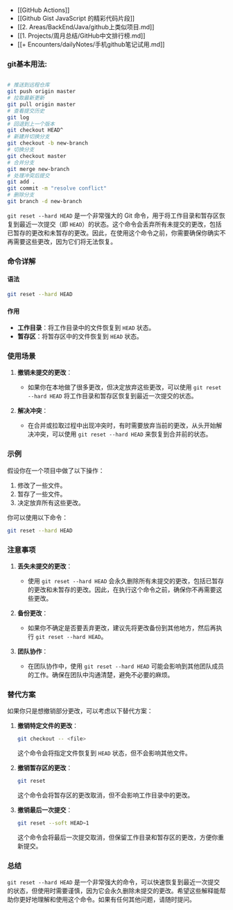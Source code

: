 - [[GitHub Actions]]
- [[Github Gist JavaScript 的精彩代码片段]]
- [[2. Areas/BackEnd/Java/github上类似项目.md]]
- [[1. Projects/周月总结/GitHub中文排行榜.md]]
- [[+ Encounters/dailyNotes/手机github笔记试用.md]]
###  git基本用法:

```bash

# 推送到远程仓库
git push origin master
# 拉取最新更新
git pull origin master
# 查看提交历史
git log
# 回退到上一个版本
git checkout HEAD^ 
# 新建并切换分支
git checkout -b new-branch
# 切换分支
git checkout master
# 合并分支
git merge new-branch
# 处理冲突后提交
git add .
git commit -m "resolve conflict"
# 删除分支
git branch -d new-branch
```

`git reset --hard HEAD` 是一个非常强大的 Git 命令，用于将工作目录和暂存区恢复到最近一次提交（即 `HEAD`）的状态。这个命令会丢弃所有未提交的更改，包括已暂存的更改和未暂存的更改。因此，在使用这个命令之前，你需要确保你确实不再需要这些更改，因为它们将无法恢复。

### 命令详解

#### 语法
```sh
git reset --hard HEAD
```

#### 作用
- **工作目录**：将工作目录中的文件恢复到 `HEAD` 状态。
- **暂存区**：将暂存区中的文件恢复到 `HEAD` 状态。

### 使用场景

1. **撤销未提交的更改**：
   - 如果你在本地做了很多更改，但决定放弃这些更改，可以使用 `git reset --hard HEAD` 将工作目录和暂存区恢复到最近一次提交的状态。

2. **解决冲突**：
   - 在合并或拉取过程中出现冲突时，有时需要放弃当前的更改，从头开始解决冲突，可以使用 `git reset --hard HEAD` 来恢复到合并前的状态。

### 示例

假设你在一个项目中做了以下操作：

1. 修改了一些文件。
2. 暂存了一些文件。
3. 决定放弃所有这些更改。

你可以使用以下命令：

```sh
git reset --hard HEAD
```

### 注意事项

1. **丢失未提交的更改**：
   - 使用 `git reset --hard HEAD` 会永久删除所有未提交的更改，包括已暂存的更改和未暂存的更改。因此，在执行这个命令之前，确保你不再需要这些更改。

2. **备份更改**：
   - 如果你不确定是否要丢弃更改，建议先将更改备份到其他地方，然后再执行 `git reset --hard HEAD`。

3. **团队协作**：
   - 在团队协作中，使用 `git reset --hard HEAD` 可能会影响到其他团队成员的工作。确保在团队中沟通清楚，避免不必要的麻烦。

### 替代方案

如果你只是想撤销部分更改，可以考虑以下替代方案：

1. **撤销特定文件的更改**：
   ```sh
   git checkout -- <file>
   ```
   这个命令会将指定文件恢复到 `HEAD` 状态，但不会影响其他文件。

2. **撤销暂存区的更改**：
   ```sh
   git reset
   ```
   这个命令会将暂存区的更改取消，但不会影响工作目录中的更改。

3. **撤销最后一次提交**：
   ```sh
   git reset --soft HEAD~1
   ```
   这个命令会将最后一次提交取消，但保留工作目录和暂存区的更改，方便你重新提交。

### 总结

`git reset --hard HEAD` 是一个非常强大的命令，可以快速恢复到最近一次提交的状态，但使用时需要谨慎，因为它会永久删除未提交的更改。希望这些解释能帮助你更好地理解和使用这个命令。如果有任何其他问题，请随时提问。